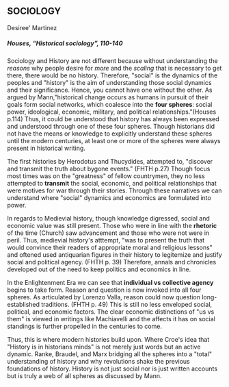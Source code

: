 ## SOCIOLOGY
Desiree' Martinez
##### Houses, “Historical sociology”, 110-140

 Sociology and History are not different because without understanding the _reasons_ why people desire for _more_ and the _scaling_ that is necessary to get there, there would be no history. Therefore, "social" is the dynamics of the peoples and "history" is the aim of understanding those social dynamics and their significance. Hence, you cannot have one without the other. As argued by Mann,"historical change occurs as humans in pursuit of their goals form social networks, which coalesce into the **four spheres**: social power, ideological, economic, military, and political relationships."(Houses p.114) Thus, it could be understood that history has always been expressed and understood through one of these four spheres. Though historians did not have the means or knowledge to explicitly understand these spheres until the modern centuries, at least one or more of the spheres were always present in historical writing. 
 
 The first histories by Herodotus and Thucydides, attempted to, "discover and transmit the truth about bygone events." (FHTH p.27) Though focus most times was on the "greatness" of fellow countrymen, they no less attempted to **transmit** the social, economic, and political relationships that were motives for war through their stories. Through these narratives we can understand where "social" dynamics and economics are formulated into power.
 
 In regards to Medievial history, though knowledge digressed, social and economic value was still present. Those who were in line with the **rhetoric** of the time (Church) saw advancement and those who were not were in peril. Thus, medievial history's atttempt, "was to present the truth that would convince their readers of appropriate moral and religious lessons" and oftened used antiquarian figures in their history to legitemize and justify social and political agency. (FHTH p. 39) Therefore, annals and chronicles developed out of the need to keep politics and economics in line. 
 
 In the Enlightenment Era we can see that **individual vs collective agency** begins to take form. Reason and question is now invoked into all four spheres. As articulated by Lorenzo Valla, reason could now question long-established traditions. (FHTH p. 49) This is still no less enveloped social, political, and economic factors. The clear economic distinctions of "us vs them" is viewed in writings like Machiavelli and the affects it has on social standings is further propelled in the centuries to come. 
 
 Thus, this is where modern histories build upon. Where Croe's idea that "History is in historians minds" is not merely just words but an active dynamic. Ranke, Braudel, and Marx bridging all the spheres into a "total" understanding of history and why revolutions shake the previous foundations of history. History is not just social nor is just written accounts but is truly a web of all spheres as discussed by Mann. 